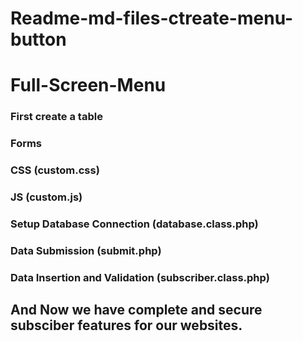 # Readme-md-files-ctreate-menu-button

# Full-Screen-Menu

### First create a table

### Forms

### CSS (custom.css)

### JS (custom.js)

### Setup Database Connection (database.class.php)

### Data Submission (submit.php)

### Data Insertion and Validation (subscriber.class.php)

## And Now we have complete and secure subsciber features for our websites.
 
